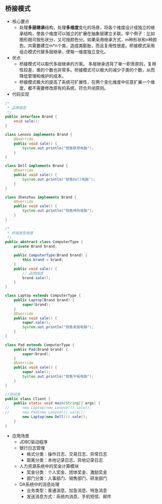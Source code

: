 ## 桥接模式
- 核心要点 
  - 处理**多层继承**结构，处理**多维度**变化的场景，将各个维度设计成独立的继承结构，使各个维度可以独立的扩展在抽象层建立关联。举个例子：比如图形既可按形状分，又可按颜色分。如果采用继承方式，m种形状和n种颜色，共需要建立m*n个类，造成类膨胀，而且复用性很差。桥接模式采用组合模式代替多层继承，使每一维度独立变化。
- 优点
  - 桥接模式可以取代多层继承的方案。 多层继承违背了单一职责原则，复用性较差，类的个数也非常多。桥接模式可以极大的减少子类的个数，从而降低管理和维护的成本。
  - 桥接模式极大的提高了系统可扩展性，在两个变化维度中任意扩展一个维度，都不需要修改原有的系统，符合开闭原则。
- 代码实现
```java
/*
 * 品牌维度
 */
public interface Brand {
	void sale();
}

class Lenovo implements Brand {
	@Override
	public void sale() {
		System.out.println("销售联想电脑");
	}
}

class Dell implements Brand {
	@Override
	public void sale() {
		System.out.println("销售Dell电脑");
	}
}

class Shenzhou implements Brand {
	@Override
	public void sale() {
		System.out.println("销售神舟电脑");
	}
}

/*
 * 终端类型维度
 */
public abstract class ComputerType {
	private Brand brand;

	public ComputerType(Brand brand) {
		this.brand = brand;
	}
	public void sale() {
		// 品牌维度
		brand.sale();
	}
}

class Laptop extends ComputerType {
	public Laptop(Brand brand) {
		super(brand);
	}
	@Override
	public void sale() {
		super.sale();
		System.out.println("销售桌面电脑");
	}
}

class Pad extends ComputerType {
	public Pad(Brand brand) {
		super(brand);
	}
	@Override
	public void sale() {
		super.sale();
		System.out.println("销售平板电脑");
	}
}

//测试类
public class Client {
	public static void main(String[] args) {
//		new Laptop(new Lenovo()).sale();
//		new Pad(new Lenovo()).sale();
		new Laptop(new Dell()).sale();
	}
}
```


- 应用场景
  - JDBC驱动程序
  - 银行日志管理
    - 格式分类：操作日志、交易日志、异常日志
    - 距离分类：本地记录日志、异地记录日志
  - 人力资源系统中的奖金计算模块
    - 奖金分类：个人奖金、团体奖金、激励奖金
    - 部门分类：人事部门、销售部门、研发部门
  - OA系统中的消息处理
    - 业务类型：普通消息、加急消息、特急消息
    - 发送消息方式：系统内消息、手机短信、邮件